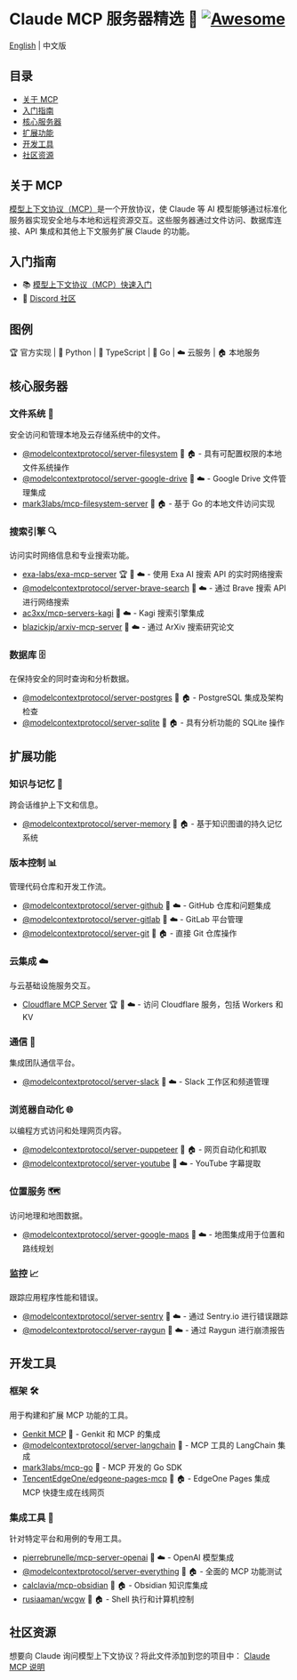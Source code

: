 # Claude MCP 服务器精选 🤖 [![Awesome](https://awesome.re/badge.svg)](https://awesome.re)

[English](./README.md) | 中文版

## 目录
- [关于 MCP](#关于-mcp)
- [入门指南](#入门指南)
- [核心服务器](#核心服务器)
- [扩展功能](#扩展功能)
- [开发工具](#开发工具)
- [社区资源](#社区资源)

## 关于 MCP

[模型上下文协议（MCP）](https://modelcontextprotocol.io/)是一个开放协议，使 Claude 等 AI 模型能够通过标准化服务器实现安全地与本地和远程资源交互。这些服务器通过文件访问、数据库连接、API 集成和其他上下文服务扩展 Claude 的功能。

## 入门指南

- 📚 [模型上下文协议（MCP）快速入门](https://glama.ai/blog/2024-11-25-model-context-protocol-quickstart)
- 💬 [Discord 社区](https://discord.gg/TFE8FmjCdS)

## 图例

🏆 官方实现 | 🐍 Python | 📱 TypeScript | 🏃 Go | ☁️ 云服务 | 🏠 本地服务

## 核心服务器

### 文件系统 📂
安全访问和管理本地及云存储系统中的文件。

- [@modelcontextprotocol/server-filesystem](https://github.com/modelcontextprotocol/servers/tree/main/src/filesystem) 📱 🏠 - 具有可配置权限的本地文件系统操作
- [@modelcontextprotocol/server-google-drive](https://github.com/modelcontextprotocol/servers/tree/main/src/gdrive) 📱 ☁️ - Google Drive 文件管理集成
- [mark3labs/mcp-filesystem-server](https://github.com/mark3labs/mcp-filesystem-server) 🏃 🏠 - 基于 Go 的本地文件访问实现

### 搜索引擎 🔍
访问实时网络信息和专业搜索功能。

- [exa-labs/exa-mcp-server](https://github.com/exa-labs/exa-mcp-server) 🏆 📱 ☁️ - 使用 Exa AI 搜索 API 的实时网络搜索
- [@modelcontextprotocol/server-brave-search](https://github.com/modelcontextprotocol/servers/tree/main/src/brave-search) 📱 ☁️ - 通过 Brave 搜索 API 进行网络搜索
- [ac3xx/mcp-servers-kagi](https://github.com/ac3xx/mcp-servers-kagi) 📱 ☁️ - Kagi 搜索引擎集成
- [blazickjp/arxiv-mcp-server](https://github.com/blazickjp/arxiv-mcp-server) 🐍 ☁️ - 通过 ArXiv 搜索研究论文

### 数据库 🗄️
在保持安全的同时查询和分析数据。

- [@modelcontextprotocol/server-postgres](https://github.com/modelcontextprotocol/servers/tree/main/src/postgres) 📱 🏠 - PostgreSQL 集成及架构检查
- [@modelcontextprotocol/server-sqlite](https://github.com/modelcontextprotocol/servers/tree/main/src/sqlite) 🐍 🏠 - 具有分析功能的 SQLite 操作

## 扩展功能

### 知识与记忆 🧠
跨会话维护上下文和信息。

- [@modelcontextprotocol/server-memory](https://github.com/modelcontextprotocol/servers/tree/main/src/memory) 📱 🏠 - 基于知识图谱的持久记忆系统

### 版本控制 📊
管理代码仓库和开发工作流。

- [@modelcontextprotocol/server-github](https://github.com/modelcontextprotocol/servers/tree/main/src/github) 📱 ☁️ - GitHub 仓库和问题集成
- [@modelcontextprotocol/server-gitlab](https://github.com/modelcontextprotocol/servers/tree/main/src/gitlab) 📱 ☁️ - GitLab 平台管理
- [@modelcontextprotocol/server-git](https://github.com/modelcontextprotocol/servers/tree/main/src/git) 🐍 🏠 - 直接 Git 仓库操作

### 云集成 ☁️
与云基础设施服务交互。

- [Cloudflare MCP Server](https://github.com/cloudflare/mcp-server-cloudflare) 🏆 📱 ☁️ - 访问 Cloudflare 服务，包括 Workers 和 KV

### 通信 💬
集成团队通信平台。

- [@modelcontextprotocol/server-slack](https://github.com/modelcontextprotocol/servers/tree/main/src/slack) 📱 ☁️ - Slack 工作区和频道管理

### 浏览器自动化 🌐
以编程方式访问和处理网页内容。

- [@modelcontextprotocol/server-puppeteer](https://github.com/modelcontextprotocol/servers/tree/main/src/puppeteer) 📱 🏠 - 网页自动化和抓取
- [@modelcontextprotocol/server-youtube](https://github.com/kimtaeyoon83/mcp-server-youtube-transcript) 📱 ☁️ - YouTube 字幕提取

### 位置服务 🗺️
访问地理和地图数据。

- [@modelcontextprotocol/server-google-maps](https://github.com/modelcontextprotocol/servers/tree/main/src/google-maps) 📱 ☁️ - 地图集成用于位置和路线规划

### 监控 📈
跟踪应用程序性能和错误。

- [@modelcontextprotocol/server-sentry](https://github.com/modelcontextprotocol/servers/tree/main/src/sentry) 🐍 ☁️ - 通过 Sentry.io 进行错误跟踪
- [@modelcontextprotocol/server-raygun](https://github.com/MindscapeHQ/mcp-server-raygun) 📱 ☁️ - 通过 Raygun 进行崩溃报告

## 开发工具

### 框架 🛠️
用于构建和扩展 MCP 功能的工具。

- [Genkit MCP](https://github.com/firebase/genkit/tree/main/js/plugins/mcp) 📱 - Genkit 和 MCP 的集成
- [@modelcontextprotocol/server-langchain](https://github.com/rectalogic/langchain-mcp) 🐍 - MCP 工具的 LangChain 集成
- [mark3labs/mcp-go](https://github.com/mark3labs/mcp-go) 🏃 - MCP 开发的 Go SDK
- [TencentEdgeOne/edgeone-pages-mcp](https://github.com/TencentEdgeOne/edgeone-pages-mcp) 🐍 🏠 - EdgeOne Pages 集成 MCP 快捷生成在线网页

### 集成工具 🔧
针对特定平台和用例的专用工具。

- [pierrebrunelle/mcp-server-openai](https://github.com/pierrebrunelle/mcp-server-openai) 🐍 ☁️ - OpenAI 模型集成
- [@modelcontextprotocol/server-everything](https://github.com/modelcontextprotocol/servers/tree/main/src/everything) 📱 🏠 - 全面的 MCP 功能测试
- [calclavia/mcp-obsidian](https://github.com/calclavia/mcp-obsidian) 📱 🏠 - Obsidian 知识库集成
- [rusiaaman/wcgw](https://github.com/rusiaaman/wcgw/blob/main/src/wcgw/client/mcp_server/Readme.md) 🐍 🏠 - Shell 执行和计算机控制

## 社区资源

想要向 Claude 询问模型上下文协议？将此文件添加到您的项目中：
[Claude MCP 说明](https://raw.githubusercontent.com/win4r/Awesome-Claude-MCP-Servers/refs/heads/main/llms-full.txt)
